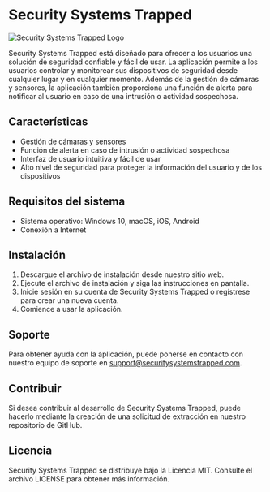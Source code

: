 # Security Systems Trapped

![Security Systems Trapped Logo](https://user-images.githubusercontent.com/20113120/224214258-21dbe55b-ae82-44dd-8f8c-0da441a54868.png)

Security Systems Trapped está diseñado para ofrecer a los usuarios una solución de seguridad confiable y fácil de usar. La aplicación permite a los usuarios controlar y monitorear sus dispositivos de seguridad desde cualquier lugar y en cualquier momento. Además de la gestión de cámaras y sensores, la aplicación también proporciona una función de alerta para notificar al usuario en caso de una intrusión o actividad sospechosa.

## Características

- Gestión de cámaras y sensores
- Función de alerta en caso de intrusión o actividad sospechosa
- Interfaz de usuario intuitiva y fácil de usar
- Alto nivel de seguridad para proteger la información del usuario y de los dispositivos

## Requisitos del sistema

- Sistema operativo: Windows 10, macOS, iOS, Android
- Conexión a Internet

## Instalación

1. Descargue el archivo de instalación desde nuestro sitio web.
2. Ejecute el archivo de instalación y siga las instrucciones en pantalla.
3. Inicie sesión en su cuenta de Security Systems Trapped o regístrese para crear una nueva cuenta.
4. Comience a usar la aplicación.

## Soporte

Para obtener ayuda con la aplicación, puede ponerse en contacto con nuestro equipo de soporte en support@securitysystemstrapped.com.

## Contribuir

Si desea contribuir al desarrollo de Security Systems Trapped, puede hacerlo mediante la creación de una solicitud de extracción en nuestro repositorio de GitHub.

## Licencia

Security Systems Trapped se distribuye bajo la Licencia MIT. Consulte el archivo LICENSE para obtener más información.
